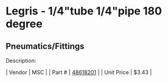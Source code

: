 # Legris - 1/4"tube 1/4"pipe 180 degree
## Pneumatics/Fittings
Description: 	 

| Vendor | MSC | 
| Part # | [48618201](http://www.mscdirect.com/) | 
| Unit Price | $3.43 | 
